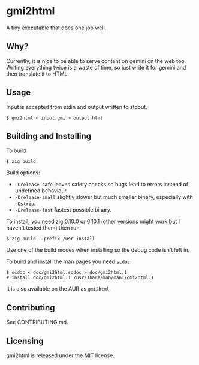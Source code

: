 # gmi2html

A tiny executable that does one job well.

## Why?

Currently, it is nice to be able to serve content on gemini on the web too. Writing everything twice is a waste of time, so just write it for gemini and then translate it to HTML.

## Usage

Input is accepted from stdin and output written to stdout.

```
$ gmi2html < input.gmi > output.html
```

## Building and Installing

To build

```
$ zig build
```

Build options:
- `-Drelease-safe` leaves safety checks so bugs lead to errors instead of undefined behaviour.
- `-Drelease-small` slightly slower but much smaller binary, especially with `-Dstrip`.
- `-Drelease-fast` fastest possible binary.

To install, you need zig 0.10.0 or 0.10.1 (other versions might work but I haven't tested them) then run

```
$ zig build --prefix /usr install
```

Use one of the build modes when installing so the debug code isn't left in.

To build and install the man pages you need `scdoc`:

```
$ scdoc < doc/gmi2html.scdoc > doc/gmi2html.1
# install doc/gmi2html.1 /usr/share/man/man1/gmi2html.1
```

It is also available on the AUR as `gmi2html`.

## Contributing

See CONTRIBUTING.md.

## Licensing

gmi2html is released under the MIT license.
